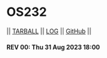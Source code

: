 # OS232

|| [TARBALL](SandBox/DaWanAnOnli.tar.xz) || [LOG](TXT/mylog.txt) || [GitHub](https://github.com/DaWanAnOnlil/os232/) ||

#### REV 00: Thu 31 Aug 2023 18:00
